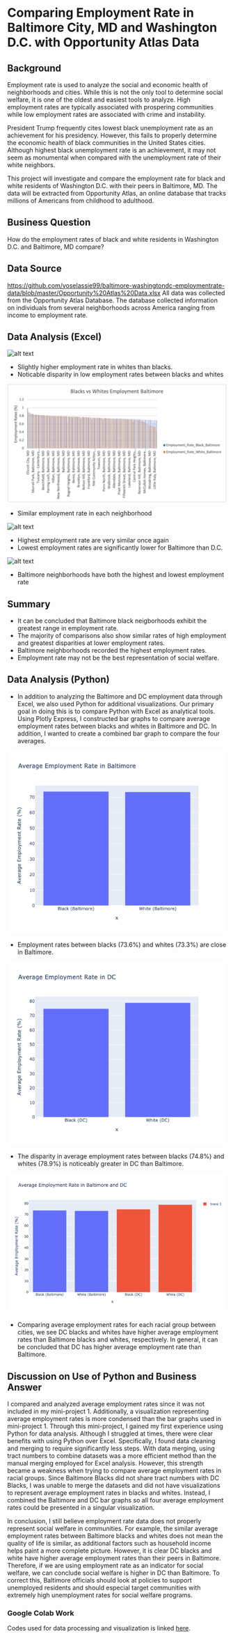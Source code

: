 # Comparing Employment Rate in Baltimore City, MD and Washington D.C. with Opportunity Atlas Data

## Background
Employment rate is used to analyze the social and economic health of neighborhoods and cities. While this is not the only tool to determine social welfare, it is one of the oldest and easiest tools to analyze. High employment rates are typically associated with prospering communities while low employment rates are associated with crime and instability. 

President Trump frequently cites lowest black unemployment rate as an achievement for his presidency. However, this fails to properly determine the economic health of black communities in the United States cities. Although highest black unemployment rate is an achievement, it may not seem as monumental when compared with the unemployment rate of their white neighbors.

This project will investigate and compare the employment rate for black and white residents of Washington D.C. with their peers in Baltimore, MD. The data will be extracted from Opportunity Atlas, an online database that tracks millions of Americans from childhood to adulthood. 


## Business Question
How do the employment rates of black and white residents in Washington D.C. and Baltimore, MD compare?

## Data Source
https://github.com/yoselassie99/baltimore-washingtondc-employmentrate-data/blob/master/Opportunity%20Atlas%20Data.xlsx
All data was collected from the Opportunity Atlas Database. The database collected information on individuals from several neighborhoods across America ranging from income to employment rate. 

## Data Analysis (Excel)

![alt text](https://github.com/yoselassie99/baltimore-washingtondc-employmentrate-data/blob/master/Blacks%20vs%20Whites%20Employment%20DC.png)
- Slightly higher employment rate in whites than blacks. 
- Noticable disparity in low employment rates between blacks and whites 

![alt text](https://github.com/yoselassie99/baltimore-washingtondc-employmentrate-data/blob/master/Blacks%20vs%20Whites%20Employment%20Baltimore.png)
- Similar employment rate in each neighborhood 

![alt text](https://github.com/yoselassie99/baltimore-washingtondc-employmentrate-data/blob/master/Average%20Employment%20Rate%20of%20DC%20White%20vs%20Baltimore%20White.png)
- Highest employment rate are very similar once again
- Lowest employment rates are significantly lower for Baltimore than D.C.

![alt text](https://github.com/yoselassie99/baltimore-washingtondc-employmentrate-data/blob/master/Average%20Employment%20Rate%20of%20DC%20Black%20vs%20Baltimore%20Black.png)
- Baltimore neighborhoods have both the highest and lowest employment rate

## Summary 
- It can be concluded that Baltimore black neigborhoods exhibit the greatest range in employment rate. 
- The majority of comparisons also show similar rates of high employment and greatest disparities at lower employment rates.
- Baltimore neighborhoods recorded the highest employment rates. 
- Employment rate may not be the best representation of social welfare. 

## Data Analysis (Python)
- In addition to analyzing the Baltimore and DC employment data through Excel, we also used Python for additional visualizations. Our primary goal in doing this is to compare Python with Excel as analytical tools. Using Plotly Express, I constructed bar graphs to compare average employment rates between blacks and whites in Baltimore and DC. In addition, I wanted to create a combined bar graph to compare the four averages.

![alt_text](https://github.com/yoselassie99/baltimore-washingtondc-employmentrate-data/blob/master/AverageEmploymentRateBaltimore.png)
- Employment rates between blacks (73.6%) and whites (73.3%) are close in Baltimore.

![alt_text](https://github.com/yoselassie99/baltimore-washingtondc-employmentrate-data/blob/master/AverageEmploymentinDCBar.png)
- The disparity in average employment rates between blacks (74.8%) and whites (78.9%) is noticeably greater in DC than Baltimore. 

![alt_text](https://github.com/yoselassie99/baltimore-washingtondc-employmentrate-data/blob/master/AverageEmploymentRateinBaltimoreandDC.png)
- Comparing average employment rates for each racial group between cities, we see DC blacks and whites have higher average employment rates than Baltimore blacks and whites, respectively. In general, it can be concluded that DC has higher average employment rate than Baltimore.

## Discussion on Use of Python and Business Answer
I compared and analyzed average employment rates since it was not included in my mini-project 1. Additionally, a visualization representing average employment rates is more condensed than the bar graphs used in mini-project 1. Through this mini-project, I gained my first experience using Python for data analysis. Although I struggled at times, there were clear benefits with using Python over Excel. Specifically, I found data cleaning and merging to require significantly less steps. With data merging, using tract numbers to combine datasets was a more efficient method than the manual merging employed for Excel analysis. However, this strength became a weakness when trying to compare average employment rates in racial groups. Since Baltimore Blacks did not share tract numbers with DC Blacks, I was unable to merge the datasets and did not have visualizations to represent average employment rates in blacks and whites. Instead, I combined the Baltimore and DC bar graphs so all four average employment rates could be presented in a singular visualization. 

In conclusion, I still believe employment rate data does not properly represent social welfare in communities. For example, the similar average employment rates between Baltimore blacks and whites does not mean the quality of life is similar, as additional factors such as household income helps paint a more complete picture. However, it is clear DC blacks and white have higher average employment rates than their peers in Baltimore. Therefore, if we are using employment rate as an indicator for social welfare, we can conclude social welfare is higher in DC than Baltimore. To correct this, Baltimore officials should look at policies to support unemployed residents and should especial target communities with extremely high unemployment rates for social welfare programs.  

### Google Colab Work
Codes used for data processing and visualization is linked [here](https://colab.research.google.com/drive/13YwEFKBjLJR0tVOUkWmmT94VljG7kk00#scrollTo=7XJ8jH_lwi9r). 
